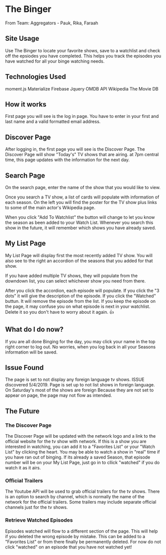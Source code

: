 # The Binger
From Team: Aggregators - Pauk, Rika, Faraah

## Site Usage
Use The Binger to locate your favorite shows, save to a watchlist and check off the epsiodes you have completed. This helps you track the episodes you have watched for all your binge watching needs.

## Technologies Used
moment.js
Materialize
Firebase
Jquery
OMDB API
Wikipedia
The Movie DB

## How it works 
First page you will see is the log in page. You have to enter in your first and last name and a valid formatted email address.

## Discover Page
After logging in, the first page you will see is the Discover Page. The Discover Page will show "Today's" TV shows that are airing. at 7pm central time, this page updates with the information for the next day. 

## Search Page
On the search page, enter the name of the show that you would like to view.

Once you search a TV show, a list of cards will populate with information of each season. On the left you will find the poster for the TV show plus links to some of the main actor's Wikipedia page.

When you click "Add To Watchlist" the button will change to let you know the season as been added to your Watch List. Whenever you search this show in the future, it will remember which shows you have already saved.

## My List Page
My List Page will display first the most recently added TV show. You will also see to the right an accordion of the seasons that you added for that show.

If you have added multiple TV shows, they will populate from the downdown list, you can select whichever show you need from there.

After you click the accordion, each episode will populate. If you click the "3 dots" it will give the description of the episode. If you click the "Watched" buttun. It will remove the episode from the list. If you keep the episode on the page, it may confuse you on what episode is next in your watchlist. Delete it so you don't have to worry about it again. 👍

## What do I do now?
If you are all done Binging for the day, you may click your name in the top right corner to log out. No worries, when you log back in all your Seasons information will be saved.

## Issue Found
The page is set to not display any foreign language tv shows. ISSUE discovered 5/4/2019. Page is set up to not list shows in foreign language. On Saturday's most of the shows are foreign Because they are not set to appear on page, the page may not flow as intended.
 
## The Future
### The Discover Page
The Discover Page will be updated with the network logo and a link to the official website for the tv show with network. If this is a show you are interested in watching, you can add it to a "Favorites List" or your "Watch List" by clicking the heart. You may be able to watch a show in "real" time if you have ran out of binging. If its already a saved Season, that episode number will be on your My List Page, just go in to cllick "watched" if you do watch it as it airs.
### Official Trailers
The Youtube API will be used to grab official trailers for the tv shows. There is an option to search by channel, which is normally the name of the network for the official trailers. Some trailers may include separate official channels just for the tv shows.
### Retrieve Watched Episodes 
Episodes watched will flow to a different section of the page. This will help if you deleted the wrong episode by mistake. This can be added to a "Favorites List" or from there finally be permanently deleted. For now do not click "watched" on an episode that you have not watched yet!
